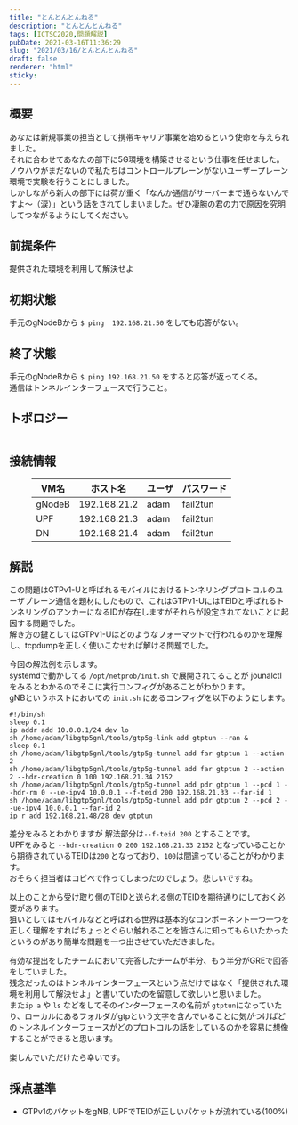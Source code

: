 ```yaml
---
title: "とんとんとんねる"
description: "とんとんとんねる"
tags: [ICTSC2020,問題解説]
pubDate: 2021-03-16T11:36:29
slug: "2021/03/16/とんとんとんねる"
draft: false
renderer: "html"
sticky: 
---
```



<h2>概要</h2>



<p>あなたは新規事業の担当として携帯キャリア事業を始めるという使命を与えられました。<br>
それに合わせてあなたの部下に5G環境を構築させるという仕事を任せました。<br>
ノウハウがまだないので私たちはコントロールプレーンがないユーザープレーン環境で実験を行うことにしました。<br>
しかしながら新人の部下には荷が重く「なんか通信がサーバーまで通らないんですよ〜（涙）」という話をされてしまいました。ぜひ凄腕の君の力で原因を究明してつながるようにしてください。</p>



<h2>前提条件</h2>



<p>提供された環境を利用して解決せよ</p>



<h2>初期状態</h2>



<p>手元のgNodeBから <code>$ ping  192.168.21.50</code> をしても応答がない。</p>



<h2>終了状態</h2>



<p>手元のgNodeBから <code>$ ping 192.168.21.50</code> をすると応答が返ってくる。<br>
通信はトンネルインターフェースで行うこと。</p>



<h2>トポロジー</h2>



<figure class="wp-block-image"><img decoding="async" src="https://i.imgur.com/1lsyJJE.png.webp" alt=""/></figure>



<h2>接続情報</h2>



<figure class="wp-block-table"><table class=""><thead><tr><th>VM名</th><th>ホスト名</th><th>ユーザ</th><th>パスワード</th></tr></thead><tbody><tr><td>gNodeB</td><td>192.168.21.2</td><td>adam</td><td>fail2tun</td></tr><tr><td>UPF</td><td>192.168.21.3</td><td>adam</td><td>fail2tun</td></tr><tr><td>DN</td><td>192.168.21.4</td><td>adam</td><td>fail2tun</td></tr></tbody></table></figure>



<h2>解説</h2>



<p>この問題はGTPv1-Uと呼ばれるモバイルにおけるトンネリングプロトコルのユーザプレーン通信を題材にしたもので、これはGTPv1-UにはTEIDと呼ばれるトンネリングのアンカーになるIDが存在しますがそれらが設定されてないことに起因する問題でした。<br>
解き方の鍵としてはGTPv1-Uはどのようなフォーマットで行われるのかを理解し、tcpdumpを正しく使いこなせれば解ける問題でした。</p>



<p>今回の解法例を示します。<br>
systemdで動かしてる <code>/opt/netprob/init.sh</code> で展開されてることが jounalctl をみるとわかるのでそこに実行コンフィグがあることがわかります。<br>
gNBというホストにおいての <code>init.sh</code> にあるコンフィグを以下のようにします。</p>


<div class="wp-block-syntaxhighlighter-code "><pre class="brush: plain; title: ; title: ; notranslate" title=""><code>#!/bin/sh
sleep 0.1
ip addr add 10.0.0.1/24 dev lo
sh /home/adam/libgtp5gnl/tools/gtp5g-link add gtptun --ran &amp;
sleep 0.1
sh /home/adam/libgtp5gnl/tools/gtp5g-tunnel add far gtptun 1 --action 2
sh /home/adam/libgtp5gnl/tools/gtp5g-tunnel add far gtptun 2 --action 2 --hdr-creation 0 100 192.168.21.34 2152
sh /home/adam/libgtp5gnl/tools/gtp5g-tunnel add pdr gtptun 1 --pcd 1 --hdr-rm 0 --ue-ipv4 10.0.0.1 --f-teid 200 192.168.21.33 --far-id 1
sh /home/adam/libgtp5gnl/tools/gtp5g-tunnel add pdr gtptun 2 --pcd 2 --ue-ipv4 10.0.0.1 --far-id 2
ip r add 192.168.21.48/28 dev gtptun</code></pre></div>


<p>差分をみるとわかりますが 解法部分は<code>--f-teid 200</code> とすることです。<br>
UPFをみると <code>--hdr-creation 0 200 192.168.21.33 2152</code> となっていることから期待されているTEIDは<code>200</code> となっており、<code>100</code>は間違っていることがわかります。<br>
おそらく担当者はコピペで作ってしまったのでしょう。悲しいですね。</p>



<p>以上のことから受け取り側のTEIDと送られる側のTEIDを期待通りにしておく必要があります。<br>
狙いとしてはモバイルなどと呼ばれる世界は基本的なコンポーネント一つ一つを正しく理解をすればちょっとぐらい触れることを皆さんに知ってもらいたかったというのがあり簡単な問題を一つ出させていただきました。</p>



<p>有効な提出をしたチームにおいて完答したチームが半分、もう半分がGREで回答をしていました。<br>
残念だったのはトンネルインターフェースという点だけではなく「提供された環境を利用して解決せよ」と書いていたのを留意して欲しいと思いました。<br>
また<code>ip a</code> や <code>ls</code> などをしてそのインターフェースの名前が <code>gtptun</code>になっていたり、ローカルにあるフォルダがgtpという文字を含んでいることに気がつけばどのトンネルインターフェースがどのプロトコルの話をしているのかを容易に想像することができると思います。</p>



<p>楽しんでいただけたら幸いです。</p>



<h2>採点基準</h2>



<ul><li>GTPv1のパケットをgNB, UPFでTEIDが正しいパケットが流れている(100%)</li></ul>
